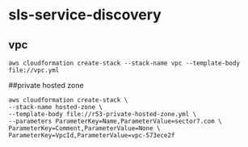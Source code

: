 # sls-service-discovery

## vpc

```console
aws cloudformation create-stack --stack-name vpc --template-body file://vpc.yml
```

##private hosted zone

```console
aws cloudformation create-stack \
--stack-name hosted-zone \
--template-body file://r53-private-hosted-zone.yml \
--parameters ParameterKey=Name,ParameterValue=sector7.com \
ParameterKey=Comment,ParameterValue=None \
ParameterKey=VpcId,ParameterValue=vpc-573ece2f 
```